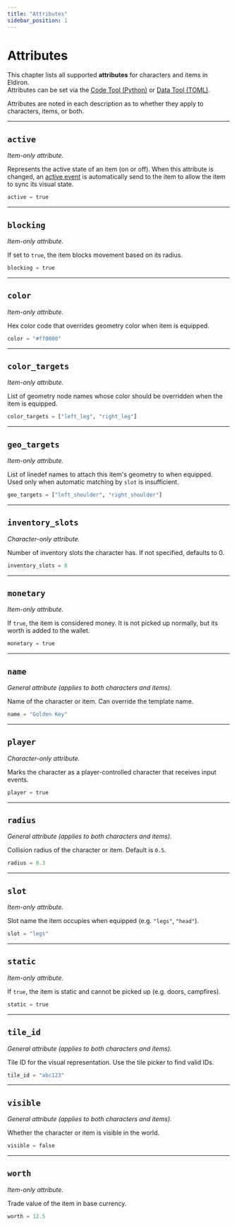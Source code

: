 ```yaml
---
title: "Attributes"
sidebar_position: 1
---
```


# Attributes

This chapter lists all supported **attributes** for characters and items in Eldiron.  
Attributes can be set via the [Code Tool (Python)](/docs/creator/characters#instances) or [Data Tool (TOML)](/docs/creator/items).

Attributes are noted in each description as to whether they apply to characters, items, or both.

---

## `active`

*Item-only attribute.*

Represents the active state of an item (on or off). When this attribute is changed, an [active event](/docs/reference/events#active) is automatically send to the item to allow the item to sync its visual state.

```python
active = true
```

---

## `blocking`

*Item-only attribute.*

If set to `true`, the item blocks movement based on its radius.

```python
blocking = true
```

---

## `color`

*Item-only attribute.*

Hex color code that overrides geometry color when item is equipped.

```python
color = "#ff0000"
```

---

## `color_targets`

*Item-only attribute.*

List of geometry node names whose color should be overridden when the item is equipped.

```python
color_targets = ["left_leg", "right_leg"]
```

---

## `geo_targets`

*Item-only attribute.*

List of linedef names to attach this item's geometry to when equipped.  
Used only when automatic matching by `slot` is insufficient.

```python
geo_targets = ["left_shoulder", "right_shoulder"]
```

---

## `inventory_slots`

*Character-only attribute.*

Number of inventory slots the character has. If not specified, defaults to 0.

```python
inventory_slots = 8
```

---

## `monetary`

*Item-only attribute.*

If `true`, the item is considered money. It is not picked up normally, but its worth is added to the wallet.

```python
monetary = true
```

---

## `name`

*General attribute (applies to both characters and items).*

Name of the character or item. Can override the template name.

```python
name = "Golden Key"
```

---

## `player`

*Character-only attribute.*

Marks the character as a player-controlled character that receives input events.

```python
player = true
```

---

## `radius`

*General attribute (applies to both characters and items).*

Collision radius of the character or item. Default is `0.5`.

```python
radius = 0.3
```

---

## `slot`

*Item-only attribute.*

Slot name the item occupies when equipped (e.g. `"legs"`, `"head"`).

```python
slot = "legs"
```

---

## `static`

*Item-only attribute.*

If `true`, the item is static and cannot be picked up (e.g. doors, campfires).

```python
static = true
```

---

## `tile_id`

*General attribute (applies to both characters and items).*

Tile ID for the visual representation. Use the tile picker to find valid IDs.

```python
tile_id = "abc123"
```

---

## `visible`

*General attribute (applies to both characters and items).*

Whether the character or item is visible in the world.

```python
visible = false
```

---

## `worth`

*Item-only attribute.*

Trade value of the item in base currency.

```python
worth = 12.5
```
